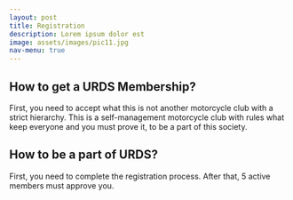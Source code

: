 ```yaml
---
layout: post
title: Registration
description: Lorem ipsum dolor est
image: assets/images/pic11.jpg
nav-menu: true
---
```


## How to get a URDS Membership?

First, you need to accept what this is not another motorcycle club with a strict hierarchy. This is a self-management motorcycle club with rules what keep everyone and you must prove it, to be a part of this society.

## How to be a part of URDS? 

First, you need to complete the registration process. After that, 5 active members must approve you.